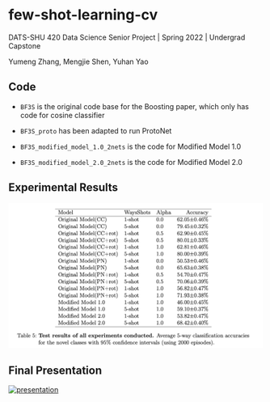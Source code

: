# few-shot-learning-cv

DATS-SHU 420 Data Science Senior Project | Spring 2022 | Undergrad Capstone

Yumeng Zhang, Mengjie Shen, Yuhan Yao

## Code

- `BF3S` is the original code base for the Boosting paper, which only has code for cosine classifier

- `BF3S_proto` has been adapted to run ProtoNet

- `BF3S_modified_model_1.0_2nets` is the code for Modified Model 1.0

- `BF3S_modified_model_2.0_2nets` is the code for Modified Model 2.0

## Experimental Results

![readme_pic](./exp_results.png)

## Final Presentation

[![presentation](https://img.youtube.com/vi/uwtiKdxRV6c/1.jpg)](https://youtu.be/uwtiKdxRV6c)
